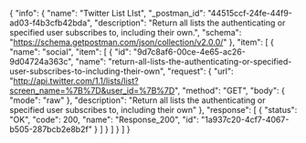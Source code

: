 {
  "info": {
    "name": "Twitter List LIst",
    "_postman_id": "44515ccf-24fe-44f9-ad03-f4b3cfb42bda",
    "description": "Return all lists the authenticating or specified user subscribes to, including their own.",
    "schema": "https://schema.getpostman.com/json/collection/v2.0.0/"
  },
  "item": [
    {
      "name": "social",
      "item": [
        {
          "id": "9d7c8af6-00ce-4e65-ac26-9d04724a363c",
          "name": "return-all-lists-the-authenticating-or-specified-user-subscribes-to-including-their-own",
          "request": {
            "url": "http://api.twitter.com/1.1/lists/list?screen_name=%7B%7D&user_id=%7B%7D",
            "method": "GET",
            "body": {
              "mode": "raw"
            },
            "description": "Return all lists the authenticating or specified user subscribes to, including their own"
          },
          "response": [
            {
              "status": "OK",
              "code": 200,
              "name": "Response_200",
              "id": "1a937c20-4cf7-4067-b505-287bcb2e8b2f"
            }
          ]
        }
      ]
    }
  ]
}